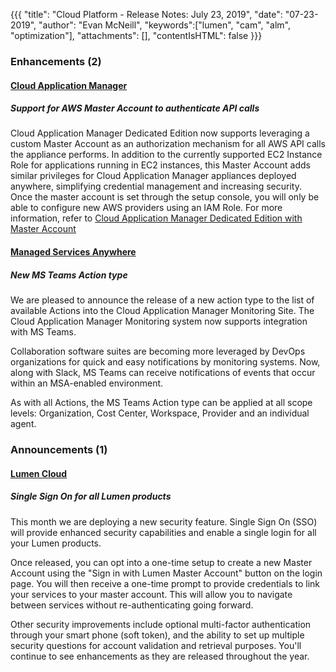 {{{
"title": "Cloud Platform - Release Notes: July 23, 2019",
"date": "07-23-2019",
"author": "Evan McNeill",
"keywords":["lumen", "cam", "alm", "optimization"],
"attachments": [],
"contentIsHTML": false
}}}

### Enhancements (2)

#### [Cloud Application Manager](https://www.ctl.io/cloud-application-manager/)

##### Support for AWS Master Account to authenticate API calls

Cloud Application Manager Dedicated Edition now supports leveraging a custom Master Account as an authorization mechanism for all AWS API calls the appliance performs. In addition to the currently supported EC2 Instance Role for applications running in EC2 instances, this Master Account adds similar privileges for Cloud Application Manager appliances deployed anywhere, simplifying credential management and increasing security. Once the master account is set through the setup console, you will only be able to configure new AWS providers using an IAM Role. For more information, refer to [Cloud Application Manager Dedicated Edition with Master Account](../../archive/camd-with-aws-master-account/)

#### [Managed Services Anywhere](https://www.ctl.io/managed-services-anywhere/)

##### New MS Teams Action type

We are pleased to announce the release of a new action type to the list of available Actions into the Cloud Application Manager Monitoring Site. The Cloud Application Manager Monitoring system now supports integration with MS Teams.

Collaboration software suites are becoming more leveraged by DevOps organizations for quick and easy notifications by monitoring systems. Now, along with Slack, MS Teams can receive notifications of events that occur within an MSA-enabled environment.

As with all Actions, the MS Teams Action type can be applied at all scope levels: Organization, Cost Center, Workspace, Provider and an individual agent.

### Announcements (1)

#### [Lumen Cloud](https://www.ctl.io/cloud-platform/)

##### Single Sign On for all Lumen products

This month we are deploying a new security feature. Single Sign On (SSO) will provide enhanced security capabilities and enable a single login for all your Lumen products.

Once released, you can opt into a one-time setup to create a new Master Account using the "Sign in with Lumen Master Account" button on the login page. You will then receive a one-time prompt to provide credentials to link your services to your master account. This will allow you to navigate between services without re-authenticating going forward.

Other security improvements include optional multi-factor authentication through your smart phone (soft token), and the ability to set up multiple security questions for account validation and retrieval purposes. You'll continue to see enhancements as they are released throughout the year.

